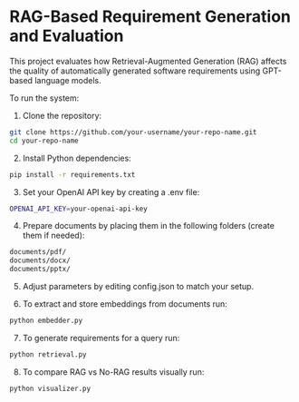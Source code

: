 # RAG-Based Requirement Generation and Evaluation

This project evaluates how Retrieval-Augmented Generation (RAG) affects the quality of automatically generated software requirements using GPT-based language models.

To run the system:

1. Clone the repository:
```bash
git clone https://github.com/your-username/your-repo-name.git
cd your-repo-name
```
2. Install Python dependencies:
```bash
pip install -r requirements.txt
```

3. Set your OpenAI API key by creating a .env file:
```bash
OPENAI_API_KEY=your-openai-api-key
```

4. Prepare documents by placing them in the following folders (create them if needed):
```bash
documents/pdf/
documents/docx/
documents/pptx/
```

5. Adjust parameters by editing config.json to match your setup.

6. To extract and store embeddings from documents run:
```bash
python embedder.py
```
7. To generate requirements for a query run:
```bash
python retrieval.py
```

8. To compare RAG vs No-RAG results visually run:
```bash
python visualizer.py
```